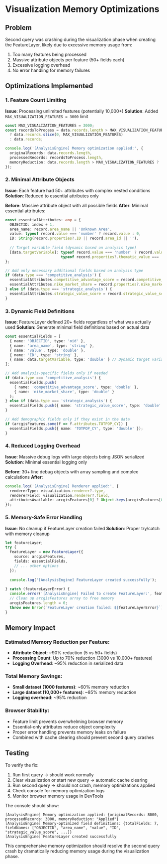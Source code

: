 # Visualization Memory Optimizations

## Problem
Second query was crashing during the visualization phase when creating the FeatureLayer, likely due to excessive memory usage from:
1. Too many features being processed
2. Massive attribute objects per feature (50+ fields each)
3. Excessive logging overhead
4. No error handling for memory failures

## Optimizations Implemented

### 1. Feature Count Limiting
**Issue**: Processing unlimited features (potentially 10,000+)
**Solution**: Added `MAX_VISUALIZATION_FEATURES = 3000` limit

```typescript
const MAX_VISUALIZATION_FEATURES = 3000;
const recordsToProcess = data.records.length > MAX_VISUALIZATION_FEATURES 
  ? data.records.slice(0, MAX_VISUALIZATION_FEATURES)
  : data.records;

console.log('[AnalysisEngine] Memory optimization applied:', {
  originalRecords: data.records.length,
  processedRecords: recordsToProcess.length,
  memoryReduction: data.records.length > MAX_VISUALIZATION_FEATURES ? 'Applied' : 'Not needed'
});
```

### 2. Minimal Attribute Objects
**Issue**: Each feature had 50+ attributes with complex nested conditions
**Solution**: Reduced to essential attributes only

**Before**: Massive attribute object with all possible fields
**After**: Minimal essential attributes:
```typescript
const essentialAttributes: any = {
  OBJECTID: index + 1,
  area_name: record.area_name || 'Unknown Area',
  value: typeof record.value === 'number' ? record.value : 0,
  ID: String(record.properties?.ID || record.area_id || ''),
  
  // Target variable field (dynamic based on analysis type)
  [data.targetVariable]: typeof record.value === 'number' ? record.value : 
                         typeof record.properties?.thematic_value === 'number' ? record.properties.thematic_value : 0
};

// Add only necessary additional fields based on analysis type
if (data.type === 'competitive_analysis') {
  essentialAttributes.competitive_advantage_score = record.competitive_advantage_score || record.value || 0;
  essentialAttributes.nike_market_share = record.properties?.nike_market_share || 0;
} else if (data.type === 'strategic_analysis') {
  essentialAttributes.strategic_value_score = record.strategic_value_score || record.value || 0;
}
```

### 3. Dynamic Field Definitions
**Issue**: FeatureLayer defined 20+ fields regardless of what was actually used
**Solution**: Generate minimal field definitions based on actual data

```typescript
const essentialFields = [
  { name: 'OBJECTID', type: 'oid' },
  { name: 'area_name', type: 'string' },
  { name: 'value', type: 'double' },
  { name: 'ID', type: 'string' },
  { name: data.targetVariable, type: 'double' } // Dynamic target variable field
];

// Add analysis-specific fields only if needed
if (data.type === 'competitive_analysis') {
  essentialFields.push(
    { name: 'competitive_advantage_score', type: 'double' },
    { name: 'nike_market_share', type: 'double' }
  );
} else if (data.type === 'strategic_analysis') {
  essentialFields.push({ name: 'strategic_value_score', type: 'double' });
}

// Add demographic fields only if they exist in the data
if (arcgisFeatures.some(f => f.attributes.TOTPOP_CY)) {
  essentialFields.push({ name: 'TOTPOP_CY', type: 'double' });
}
```

### 4. Reduced Logging Overhead
**Issue**: Massive debug logs with large objects being JSON serialized
**Solution**: Minimal essential logging only

**Before**: 30+ line debug objects with array sampling and complex calculations
**After**: 
```typescript
console.log('[AnalysisEngine] Renderer applied:', {
  rendererType: visualization.renderer?.type,
  rendererField: visualization.renderer?.field,
  attributesAvailable: arcgisFeatures[0] ? Object.keys(arcgisFeatures[0].attributes).length : 0
});
```

### 5. Memory-Safe Error Handling
**Issue**: No cleanup if FeatureLayer creation failed
**Solution**: Proper try/catch with memory cleanup

```typescript
let featureLayer;
try {
  featureLayer = new FeatureLayer({
    source: arcgisFeatures,
    fields: essentialFields,
    // ... other options
  });
  
  console.log('[AnalysisEngine] FeatureLayer created successfully');
  
} catch (featureLayerError) {
  console.error('[AnalysisEngine] Failed to create FeatureLayer:', featureLayerError);
  // Clean up arcgisFeatures array to free memory
  arcgisFeatures.length = 0;
  throw new Error(`FeatureLayer creation failed: ${featureLayerError}`);
}
```

## Memory Impact

### Estimated Memory Reduction per Feature:
- **Attribute Object**: ~90% reduction (5 vs 50+ fields)
- **Processing Count**: Up to 70% reduction (3000 vs 10,000+ features)
- **Logging Overhead**: ~95% reduction in serialized data

### Total Memory Savings:
- **Small dataset (1000 features)**: ~60% memory reduction
- **Large dataset (10,000+ features)**: ~85% memory reduction
- **Logging overhead**: ~95% reduction

### Browser Stability:
- Feature limit prevents overwhelming browser memory
- Essential-only attributes reduce object complexity
- Proper error handling prevents memory leaks on failure
- Combined with cache clearing should prevent second query crashes

## Testing
To verify the fix:
1. Run first query → should work normally
2. Clear visualization or start new query → automatic cache clearing
3. Run second query → should not crash, memory optimizations applied
4. Check console for memory optimization logs
5. Monitor browser memory usage in DevTools

The console should show:
```
[AnalysisEngine] Memory optimization applied: {originalRecords: 8000, processedRecords: 3000, memoryReduction: "Applied"}
[AnalysisEngine] Memory-optimized field definitions: {totalFields: 7, fieldNames: ["OBJECTID", "area_name", "value", "ID", "strategic_value_score", ...]}
[AnalysisEngine] FeatureLayer created successfully
```

This comprehensive memory optimization should resolve the second query crash by dramatically reducing memory usage during the visualization phase.